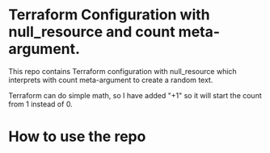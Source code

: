 # Terraform Configuration with null_resource and count meta-argument.

This repo contains Terraform configuration with null_resource which interprets with count meta-argument to create a random text.

Terraform can do simple math, so I have added "+1" so it will start the count from 1 instead of 0.

# How to use the repo
